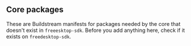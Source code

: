 ## Core packages

These are Buildstream manifests for packages needed by the core that doesn't exist in `freeesktop-sdk`. Before you add anything here, check if it exists on `freedesktop-sdk`.